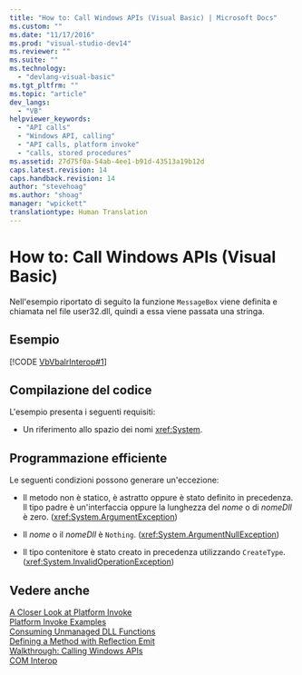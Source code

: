 ```yaml
---
title: "How to: Call Windows APIs (Visual Basic) | Microsoft Docs"
ms.custom: ""
ms.date: "11/17/2016"
ms.prod: "visual-studio-dev14"
ms.reviewer: ""
ms.suite: ""
ms.technology: 
  - "devlang-visual-basic"
ms.tgt_pltfrm: ""
ms.topic: "article"
dev_langs: 
  - "VB"
helpviewer_keywords: 
  - "API calls"
  - "Windows API, calling"
  - "API calls, platform invoke"
  - "calls, stored procedures"
ms.assetid: 27d75f0a-54ab-4ee1-b91d-43513a19b12d
caps.latest.revision: 14
caps.handback.revision: 14
author: "stevehoag"
ms.author: "shoag"
manager: "wpickett"
translationtype: Human Translation
---
```

# How to: Call Windows APIs (Visual Basic)
Nell'esempio riportato di seguito la funzione `MessageBox` viene definita e chiamata nel file user32.dll, quindi a essa viene passata una stringa.  
  
## Esempio  
 [!CODE [VbVbalrInterop#1](../CodeSnippet/VS_Snippets_VBCSharp/VbVbalrInterop#1)]  
  
## Compilazione del codice  
 L'esempio presenta i seguenti requisiti:  
  
-   Un riferimento allo spazio dei nomi <xref:System>.  
  
## Programmazione efficiente  
 Le seguenti condizioni possono generare un'eccezione:  
  
-   Il metodo non è statico, è astratto oppure è stato definito in precedenza.  Il tipo padre è un'interfaccia oppure la lunghezza del *nome* o di *nomeDll* è zero.  \(<xref:System.ArgumentException>\)  
  
-   Il *nome* o il *nomeDll* è `Nothing`.  \(<xref:System.ArgumentNullException>\)  
  
-   Il tipo contenitore è stato creato in precedenza utilizzando `CreateType`.  \(<xref:System.InvalidOperationException>\)  
  
## Vedere anche  
 [A Closer Look at Platform Invoke](http://msdn.microsoft.com/it-it/ba9dd55b-2eaa-45cd-8afd-75cb8d64d243)   
 [Platform Invoke Examples](../Topic/Platform%20Invoke%20Examples.md)   
 [Consuming Unmanaged DLL Functions](../Topic/Consuming%20Unmanaged%20DLL%20Functions.md)   
 [Defining a Method with Reflection Emit](http://msdn.microsoft.com/it-it/84fd3bf6-628f-41aa-83d9-b990cf926e81)   
 [Walkthrough: Calling Windows APIs](../../../visual-basic/programming-guide/com-interop/walkthrough-calling-windows-apis.md)   
 [COM Interop](../../../visual-basic/programming-guide/com-interop/index.md)